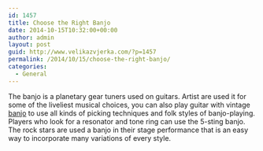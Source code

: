 ```yaml
---
id: 1457
title: Choose the Right Banjo
date: 2014-10-15T10:32:00+00:00
author: admin
layout: post
guid: http://www.velikazvjerka.com/?p=1457
permalink: /2014/10/15/choose-the-right-banjo/
categories:
  - General
---
```

The banjo is a planetary gear tuners used on guitars. Artist are used it for some of the liveliest musical choices, you can also play guitar with vintage [banjo](http://www.musiciansfriend.com/banjos) to use all kinds of picking techniques and folk styles of banjo-playing. Players who look for a resonator and tone ring can use the 5-sting banjo. The rock stars are used a banjo in their stage performance that is an easy way to incorporate many variations of every style.